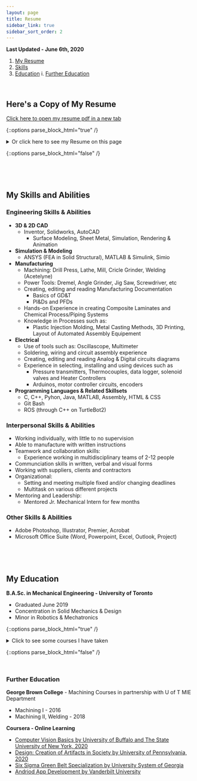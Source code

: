 ```yaml
---
layout: page
title: Resume
sidebar_link: true
sidebar_sort_order: 2
---
```


**Last Updated - June 6th, 2020**

1. [My Resume](#1)
2. [Skills](#2)
3. [Education](#3)
   i. [Further Education](#3a)
   
<p>&nbsp;</p> 

## Here's a Copy of My Resume <a name="1"></a>

[Click here to open my resume pdf in a new tab](/docs/YulimLee-MechanicalEngineer-Resume.pdf)

{::options parse_block_html="true" /} 

<details>
  
  <summary markdown="span"> Or click here to see my Resume on this page</summary>
  
  ![pg1](/docs/ResumePg1_V2_20210122.png "Pg1 of my Resume"){:width="500"}  
  ![pg1](/docs/ResumePg2_V2_20210122.png "Pg1 of my Resume"){:width="500"}  
      
</details>

{::options parse_block_html="false" /}

<p>&nbsp;</p> 
<p>&nbsp;</p> 

## My Skills and Abilities <a name="2"></a>
### Engineering Skills & Abilities
- **3D & 2D CAD**
   - Inventor, Solidworks, AutoCAD
      - Surface Modeling, Sheet Metal, Simulation, Rendering & Animation
- **Simulation & Modeling**
   - ANSYS (FEA in Solid Structural), MATLAB & Simulink, Simio
- **Manufacturing**
   - Machining: Drill Press, Lathe, Mill, Cricle Grinder, Welding (Acetelyne)
   - Power Tools: Dremel, Angle Grinder, Jig Saw, Screwdriver, etc
   - Creating, editing and reading Manufacturing Documentation
      - Basics of GD&T
      - PI&Ds and PFDs
   - Hands-on Experience in creating Composite Laminates and Chemical Process/Piping Systems
   - Knowledge in Processes such as:
      - Plastic Injection Molding, Metal Casting Methods, 3D Printing, Layout of Automated Assembly Equipement
- **Electrical**
   - Use of tools such as: Oscillascope, Multimeter
   - Soldering, wiring and circuit assembly experience
   - Creating, editing and reading Analog & Digital circuits diagrams
   - Experience in selecting, installing and using devices such as
      - Pressure transmitters, Thermocouples, data logger, solenoid valves and Heater Controllers
      - Arduinos, motor controller circuits, encoders
- **Programming Languages & Related Skillsets**
   - C, C++, Pyhon, Java, MATLAB, Assembly, HTML & CSS
   - Git Bash
   - ROS (through C++ on TurtleBot2)
   
### Interpersonal Skills & Abilities
   - Working individually, with little to no supervision
   - Able to manufacture with written instructions
   - Teamwork and collaboration skills: 
      - Experience working in multidisciplinary teams of 2-12 people
   - Communciation skills in written, verbal and visual forms
   - Working with suppliers, clients and contractors
   - Organizational: 
      - Setting and meeting multiple fixed and/or changing deadlines 
      - Multitask on various different projects
   - Mentoring and Leadership:
      - Mentored Jr. Mechanical Intern for few months
   
### Other Skills & Abilities
- Adobe Photoshop, Illustrator, Premier, Acrobat
- Microsoft Office Suite (Word, Powerpoint, Excel, Outlook, Project) 

<p>&nbsp;</p> 
<p>&nbsp;</p> 

## My Education <a name="3"></a>

**B.A.Sc. in Mechanical Engineering - University of Toronto**
- Graduated June 2019
- Concentration in Solid Mechanics & Design
- Minor in Robotics & Mechatronics

{::options parse_block_html="true" /} 

<details>
  
  <summary markdown="span">Click to see some courses I have taken</summary>
  
  **Solid Mechanics & Design**
  - Solid Mechanics I, II, Machine Design
      - Stress Analysis, Fracture Analysis of Ductile Materials, Fatigue
  - Mechanical Engineering Design
      - how to design with mechanisms such as gears, universal joint, belts, etc 
  - Kinematics & Dynamics of Machines
      - Basic design and analysis of linkages
   - Manufacturing Engineering
  
  **General Mechanical Engineering**
  - Heat & Mass Transfer
  - Thermodynamics
  - Fluid Dynamics I
  
  **Mechatronics**
  - Robotics
  - Control Systems I
  - Circuit Design with Application to Mech. Eng. Systems, Analog & Digital Electronics for Mech. Engineers
  - Microprocessor Applications
  - Mechatronics Systems: Application & Design
  
  **Mathematics and Applications**
  - Numerical Methods I
  - Probability & Statistics for Engineering Applications
  - Linear Algebra
      
</details>

{::options parse_block_html="false" /}

<p>&nbsp;</p> 

### Further Education <a name="3a"></a>

**George Brown College** - Machining Courses in partnership with U of T MIE Department
- Machining I - 2016
- Machining II, Welding - 2018

**Coursera - Online Learning**
- [Computer Vision Basics by University of Buffalo and The State University of New York, 2020](https://coursera.org/share/d319b2a2fecfe4503b17efbe39298729)
- [Design: Creation of Artifacts in Society by University of Pennsylvania, 2020](https://coursera.org/share/8dcf751db50f9883bd471d196668bd56)
- [Six Sigma Green Belt Specialization by University System of Georgia](http://coursera.org/verify/specialization/SXKDGY9UU2HS)
- [Andriod App Development by Vanderbilt University](https://www.coursera.org/account/accomplishments/specialization/certificate/FE2B3VR4VR6J)



